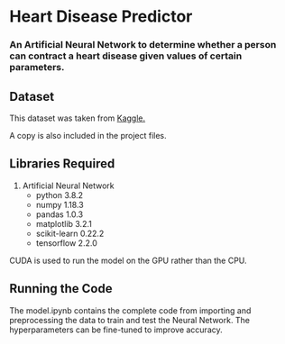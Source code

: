 # Heart Disease Predictor
### An Artificial Neural Network to determine whether a person can contract a heart disease given values of certain parameters.

## Dataset
This dataset was taken from  [Kaggle.]([&lt;TextView&gt;](https://www.kaggle.com/ronitf/heart-disease-uci))

A copy is also included in the project files.

## Libraries Required

1. Artificial Neural Network
    * python 3.8.2
    * numpy 1.18.3
    * pandas 1.0.3
    * matplotlib 3.2.1
    * scikit-learn 0.22.2
    * tensorflow 2.2.0

CUDA is used to run the model on the GPU rather than the CPU.
## Running the Code

The model.ipynb contains the complete code from importing and preprocessing the data to train and test the Neural Network. The hyperparameters can be fine-tuned to improve accuracy. 
